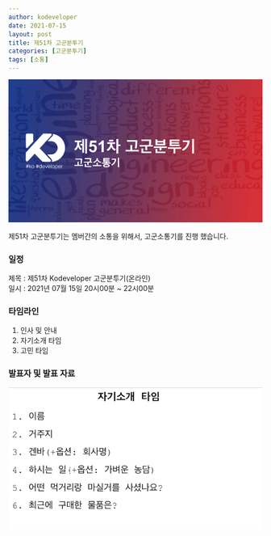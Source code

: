 ```yaml
---
author: kodeveloper
date: 2021-07-15
layout: post
title: 제51차 고군분투기
categories: [고군분투기]
tags: [소통]
---
```


![](/img/struggle/51/title.png)

제51차 고군분투기는 멤버간의 소통을 위해서, 고군소통기를 진행 했습니다.

### 일정

제목 : 제51차 Kodeveloper 고군분투기(온라인)  
일시 : 2021년 07월 15일 20시00분 ~ 22시00분   

### 타임라인

1. 인사 및 안내
2. 자기소개 타임
3. 고민 타임

### 발표자 및 발표 자료

![](/img/struggle/51/presentation.png)
